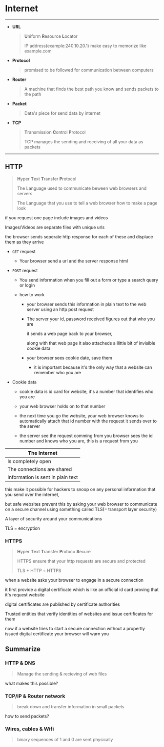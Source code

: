 # Internet

---

- **URL**
  
  > **U**niform **R**esource **L**ocator
  > 
  > IP address(example:240.10.20.1) make easy to memorize like example.com

- **Protocol** 
  
  > promised to be followed for communication between computers

- **Router**
  
  > A machine that finds the best path you know and sends packets to the path

- **Packet**
  
  > Data's piece for send data by internet

- **TCP**
  
  > **T**ransmission **C**ontrol **P**rotocol
  > 
  > TCP manages the sending and receiving of all your data as packets

---

## HTTP

> **H**yper **T**ext **T**ransfer **P**rotocol
> 
> The Language used to communicate beween web browsers and servers
> 
> The Language that you use to tell a web browser how to make a page look

if you request one page include images and videos

Images/Videos are separate files with unique urls

the browser sends seperate http response for each of these and displace them as they arrive

- `GET` request
  
  - Your browser send a url and the server response html

- `POST` request
  
  - You send information when you fill out a form or type a search query or login
  
  - how to work
    
    - your browser sends this information in plain text to the web server using an http post request 
    
    - The server your id, password received figures out that who you are
      
      it sends a web page back to your browser,
      
      along with that web page it also attacheds a llittle bit of invisible cookie data
    
    - your browser sees cookie date, save them
      
      - it is important because it's the only way that a website can remember who you are

- Cookie data
  
  - cookie data is id card for website, it's a number that identifies who you are
  
  - your web browser holds on to that number 
  
  - the next time you go the website, your web browser knows to automatically attach that id number with the request it sends over to the server
  
  - the server see the request comming from you browser sees the id number and knows who you are, this is a request from you 



| The Internet                      |
| --------------------------------- |
| Is completely open                |
| The connections are shared        |
| Information is sent in plain text |

this make it possible for hackers to snoop on any personal information that you send over the internet,

but safe websites prevent this by asking your web browser to communicate on a secure channel using something called TLS(= transport layer security) 

A layer of security around your communications

TLS = encryption



### HTTPS

> **H**yper **T**ext **T**ransfer **P**rotoco **S**ecure
> 
> HTTPS ensure that your http requests are secure and protected 
> 
> TLS + HTTP = HTTPS



when a website asks your browser to engage in a secure connection

it first provide a digital certificate which is like an official id card proving that it's request website

digital certificates are published by certificate authorities

Trusted entities that verify identities of websites and issue certificates for them

now if a website tries to start a secure connection without a propertly issued digital certificate your browser will warn you



## Summarize

### HTTP & DNS

> Manage the sending & recieving of web files



what makes this possible?



### TCP/IP & Router network

> break down and transfer information in small packets



how to send packets?



### Wires, cables & Wifi

> binary sequences of 1 and 0 are sent physically
